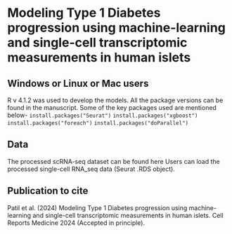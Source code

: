 # Modeling Type 1 Diabetes progression using machine-learning and single-cell transcriptomic measurements in human islets

## Windows or Linux or Mac users
R v 4.1.2 was used to develop the models. All the package versions can be found in the manuscript.
Some of the key packages used are mentioned below- 
  ```install.packages("Seurat")```
  ```install.packages("xgboost")```
  ```install.packages("foreach")```
  ```install.packages("doParallel")```

## Data
The processed scRNA-seq dataset can be found here 
Users can load the processed single-cell RNA_seq data (Seurat .RDS object).




## Publication to cite
Patil et al. (2024)  Modeling Type 1 Diabetes progression using machine-learning and single-cell transcriptomic measurements in human islets. Cell Reports Medicine 2024 (Accepted in principle).

